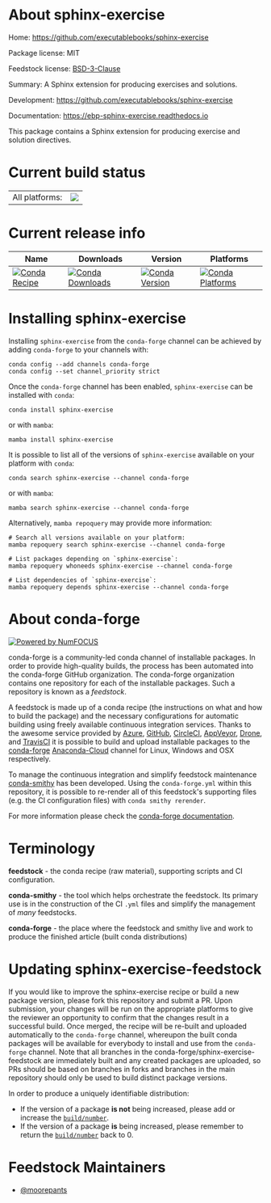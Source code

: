 About sphinx-exercise
=====================

Home: https://github.com/executablebooks/sphinx-exercise

Package license: MIT

Feedstock license: [BSD-3-Clause](https://github.com/conda-forge/sphinx-exercise-feedstock/blob/main/LICENSE.txt)

Summary: A Sphinx extension for producing exercises and solutions.

Development: https://github.com/executablebooks/sphinx-exercise

Documentation: https://ebp-sphinx-exercise.readthedocs.io

This package contains a Sphinx extension for producing exercise and
solution directives.


Current build status
====================


<table><tr><td>All platforms:</td>
    <td>
      <a href="https://dev.azure.com/conda-forge/feedstock-builds/_build/latest?definitionId=15419&branchName=main">
        <img src="https://dev.azure.com/conda-forge/feedstock-builds/_apis/build/status/sphinx-exercise-feedstock?branchName=main">
      </a>
    </td>
  </tr>
</table>

Current release info
====================

| Name | Downloads | Version | Platforms |
| --- | --- | --- | --- |
| [![Conda Recipe](https://img.shields.io/badge/recipe-sphinx--exercise-green.svg)](https://anaconda.org/conda-forge/sphinx-exercise) | [![Conda Downloads](https://img.shields.io/conda/dn/conda-forge/sphinx-exercise.svg)](https://anaconda.org/conda-forge/sphinx-exercise) | [![Conda Version](https://img.shields.io/conda/vn/conda-forge/sphinx-exercise.svg)](https://anaconda.org/conda-forge/sphinx-exercise) | [![Conda Platforms](https://img.shields.io/conda/pn/conda-forge/sphinx-exercise.svg)](https://anaconda.org/conda-forge/sphinx-exercise) |

Installing sphinx-exercise
==========================

Installing `sphinx-exercise` from the `conda-forge` channel can be achieved by adding `conda-forge` to your channels with:

```
conda config --add channels conda-forge
conda config --set channel_priority strict
```

Once the `conda-forge` channel has been enabled, `sphinx-exercise` can be installed with `conda`:

```
conda install sphinx-exercise
```

or with `mamba`:

```
mamba install sphinx-exercise
```

It is possible to list all of the versions of `sphinx-exercise` available on your platform with `conda`:

```
conda search sphinx-exercise --channel conda-forge
```

or with `mamba`:

```
mamba search sphinx-exercise --channel conda-forge
```

Alternatively, `mamba repoquery` may provide more information:

```
# Search all versions available on your platform:
mamba repoquery search sphinx-exercise --channel conda-forge

# List packages depending on `sphinx-exercise`:
mamba repoquery whoneeds sphinx-exercise --channel conda-forge

# List dependencies of `sphinx-exercise`:
mamba repoquery depends sphinx-exercise --channel conda-forge
```


About conda-forge
=================

[![Powered by
NumFOCUS](https://img.shields.io/badge/powered%20by-NumFOCUS-orange.svg?style=flat&colorA=E1523D&colorB=007D8A)](https://numfocus.org)

conda-forge is a community-led conda channel of installable packages.
In order to provide high-quality builds, the process has been automated into the
conda-forge GitHub organization. The conda-forge organization contains one repository
for each of the installable packages. Such a repository is known as a *feedstock*.

A feedstock is made up of a conda recipe (the instructions on what and how to build
the package) and the necessary configurations for automatic building using freely
available continuous integration services. Thanks to the awesome service provided by
[Azure](https://azure.microsoft.com/en-us/services/devops/), [GitHub](https://github.com/),
[CircleCI](https://circleci.com/), [AppVeyor](https://www.appveyor.com/),
[Drone](https://cloud.drone.io/welcome), and [TravisCI](https://travis-ci.com/)
it is possible to build and upload installable packages to the
[conda-forge](https://anaconda.org/conda-forge) [Anaconda-Cloud](https://anaconda.org/)
channel for Linux, Windows and OSX respectively.

To manage the continuous integration and simplify feedstock maintenance
[conda-smithy](https://github.com/conda-forge/conda-smithy) has been developed.
Using the ``conda-forge.yml`` within this repository, it is possible to re-render all of
this feedstock's supporting files (e.g. the CI configuration files) with ``conda smithy rerender``.

For more information please check the [conda-forge documentation](https://conda-forge.org/docs/).

Terminology
===========

**feedstock** - the conda recipe (raw material), supporting scripts and CI configuration.

**conda-smithy** - the tool which helps orchestrate the feedstock.
                   Its primary use is in the construction of the CI ``.yml`` files
                   and simplify the management of *many* feedstocks.

**conda-forge** - the place where the feedstock and smithy live and work to
                  produce the finished article (built conda distributions)


Updating sphinx-exercise-feedstock
==================================

If you would like to improve the sphinx-exercise recipe or build a new
package version, please fork this repository and submit a PR. Upon submission,
your changes will be run on the appropriate platforms to give the reviewer an
opportunity to confirm that the changes result in a successful build. Once
merged, the recipe will be re-built and uploaded automatically to the
`conda-forge` channel, whereupon the built conda packages will be available for
everybody to install and use from the `conda-forge` channel.
Note that all branches in the conda-forge/sphinx-exercise-feedstock are
immediately built and any created packages are uploaded, so PRs should be based
on branches in forks and branches in the main repository should only be used to
build distinct package versions.

In order to produce a uniquely identifiable distribution:
 * If the version of a package **is not** being increased, please add or increase
   the [``build/number``](https://docs.conda.io/projects/conda-build/en/latest/resources/define-metadata.html#build-number-and-string).
 * If the version of a package **is** being increased, please remember to return
   the [``build/number``](https://docs.conda.io/projects/conda-build/en/latest/resources/define-metadata.html#build-number-and-string)
   back to 0.

Feedstock Maintainers
=====================

* [@moorepants](https://github.com/moorepants/)


<!-- dummy commit to enable rerendering -->

